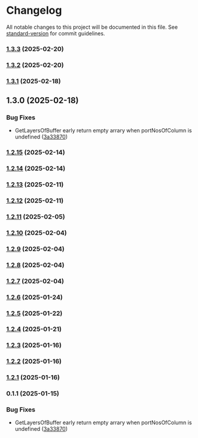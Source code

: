 # Changelog

All notable changes to this project will be documented in this file. See [standard-version](https://github.com/conventional-changelog/standard-version) for commit guidelines.

### [1.3.3](https://github.com/gpmagvs/AGVS_UI/compare/v1.3.2...v1.3.3) (2025-02-20)

### [1.3.2](https://github.com/gpmagvs/AGVS_UI/compare/v1.2.15...v1.3.2) (2025-02-20)

### [1.3.1](https://github.com/gpmagvs/AGVS_UI/compare/v1.3.0...v1.3.1) (2025-02-18)

## 1.3.0 (2025-02-18)


### Bug Fixes

* GetLayersOfBuffer early return empty arrary when portNosOfColumn is undefined ([3a33870](https://github.com/gpmagvs/AGVS_UI/commit/3a338701151748538942b8ef5960fb2390decb33))

### [1.2.15](https://github.com/gpmagvs/AGVS_UI/compare/v1.2.14...v1.2.15) (2025-02-14)

### [1.2.14](https://github.com/gpmagvs/AGVS_UI/compare/v1.2.13...v1.2.14) (2025-02-14)

### [1.2.13](https://github.com/gpmagvs/AGVS_UI/compare/v1.2.12...v1.2.13) (2025-02-11)

### [1.2.12](https://github.com/gpmagvs/AGVS_UI/compare/v1.2.11...v1.2.12) (2025-02-11)

### [1.2.11](https://github.com/gpmagvs/AGVS_UI/compare/v1.2.10...v1.2.11) (2025-02-05)

### [1.2.10](https://github.com/gpmagvs/AGVS_UI/compare/v1.2.9...v1.2.10) (2025-02-04)

### [1.2.9](https://github.com/gpmagvs/AGVS_UI/compare/v1.2.8...v1.2.9) (2025-02-04)

### [1.2.8](https://github.com/gpmagvs/AGVS_UI/compare/v1.2.7...v1.2.8) (2025-02-04)

### [1.2.7](https://github.com/gpmagvs/AGVS_UI/compare/v1.2.6...v1.2.7) (2025-02-04)

### [1.2.6](https://github.com/gpmagvs/AGVS_UI/compare/v1.2.5...v1.2.6) (2025-01-24)

### [1.2.5](https://github.com/gpmagvs/AGVS_UI/compare/v1.2.4...v1.2.5) (2025-01-22)

### [1.2.4](https://github.com/gpmagvs/AGVS_UI/compare/v1.2.3...v1.2.4) (2025-01-21)

### [1.2.3](https://github.com/gpmagvs/AGVS_UI/compare/v1.2.2...v1.2.3) (2025-01-16)

### [1.2.2](https://github.com/gpmagvs/AGVS_UI/compare/v1.2.1...v1.2.2) (2025-01-16)

### [1.2.1](https://github.com/gpmagvs/AGVS_UI/compare/v0.1.1...v1.2.1) (2025-01-16)

### 0.1.1 (2025-01-15)


### Bug Fixes

* GetLayersOfBuffer early return empty arrary when portNosOfColumn is undefined ([3a33870](https://github.com/gpmagvs/AGVS_UI/commit/3a338701151748538942b8ef5960fb2390decb33))
